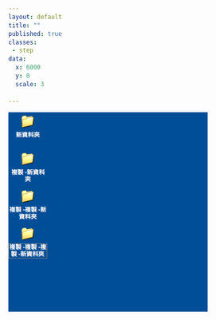 ```yaml
---
layout: default
title: ""
published: true
classes:
 - step
data:
  x: 6000
  y: 0
  scale: 3

---
```


![v4](v4.png)

